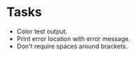 # Tasks

- Color test output.
- Print error location with error message.
- Don't require spaces around brackets.
